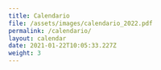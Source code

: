```yaml
---
title: Calendario
file: /assets/images/calendario_2022.pdf
permalink: /calendario/
layout: calendar
date: 2021-01-22T10:05:33.227Z
weight: 3
---
```

